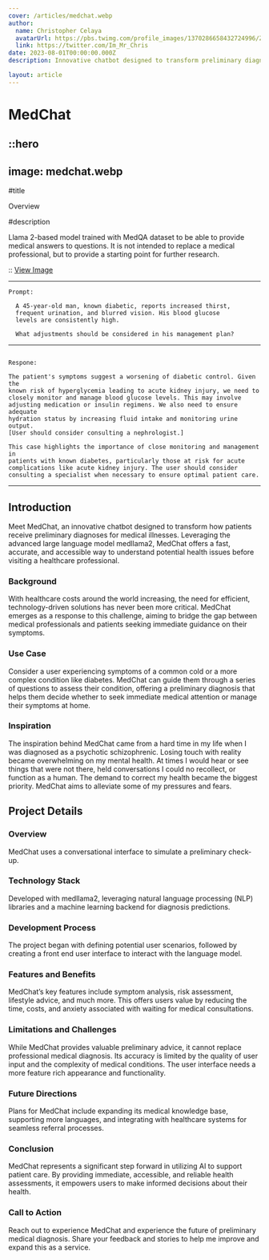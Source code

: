 ```yaml
---
cover: /articles/medchat.webp
author:
  name: Christopher Celaya
  avatarUrl: https://pbs.twimg.com/profile_images/1370286658432724996/ZMSDzzIi_400x400.jpg
  link: https://twitter.com/Im_Mr_Chris
date: 2023-08-01T00:00:00.000Z
description: Innovative chatbot designed to transform preliminary diagnoses.

layout: article
---
```


# MedChat

::hero
---
image: medchat.webp
---

#title

Overview

#description

Llama 2-based model trained with MedQA dataset to be able to 
provide medical answers to questions. It is not intended to 
replace a medical professional, but to provide a starting 
point for further research.


::
[View Image](https://chris-celaya-blog.vercel.app/articles/medchat.webp)

---

```
Prompt: 

  A 45-year-old man, known diabetic, reports increased thirst, 
  frequent urination, and blurred vision. His blood glucose 
  levels are consistently high. 
  
  What adjustments should be considered in his management plan?

```

---

```

Respone:

The patient's symptoms suggest a worsening of diabetic control. Given the
known risk of hyperglycemia leading to acute kidney injury, we need to
closely monitor and manage blood glucose levels. This may involve
adjusting medication or insulin regimens. We also need to ensure adequate
hydration status by increasing fluid intake and monitoring urine output.
[User should consider consulting a nephrologist.]

This case highlights the importance of close monitoring and management in
patients with known diabetes, particularly those at risk for acute
complications like acute kidney injury. The user should consider
consulting a specialist when necessary to ensure optimal patient care.

```

---


## Introduction

Meet MedChat, an innovative chatbot designed to transform how patients 
receive preliminary diagnoses for medical illnesses. Leveraging the 
advanced large language model medllama2, MedChat offers a fast, accurate, 
and accessible way to understand potential health issues before visiting 
a healthcare professional.


### Background

With healthcare costs around the world increasing, the need for efficient, 
technology-driven solutions has never been more critical. MedChat emerges 
as a response to this challenge, aiming to bridge the gap between medical 
professionals and patients seeking immediate guidance on their symptoms.

### Use Case

Consider a user experiencing symptoms of a common cold or a more complex 
condition like diabetes. MedChat can guide them through a series of 
questions to assess their condition, offering a preliminary diagnosis 
that helps them decide whether to seek immediate medical attention or 
manage their symptoms at home.

### Inspiration

The inspiration behind MedChat came from a hard time in my life when I 
was diagnosed as a psychotic schizophrenic. Losing touch with reality 
became overwhelming on my mental health. At times I would hear or see 
things that were not there, held conversations I could no recollect, 
or function as a human. The demand to correct my health became the 
biggest priority. MedChat aims to alleviate some of my pressures and fears.

## Project Details

### Overview

MedChat uses a conversational interface to simulate a preliminary check-up.

### Technology Stack

Developed with medllama2, leveraging natural language processing 
(NLP) libraries and a machine learning backend for diagnosis predictions.

### Development Process 

The project began with defining potential 
user scenarios, followed by creating a front end user interface to 
interact with the language model.

### Features and Benefits

MedChat’s key features include symptom analysis, risk assessment, lifestyle 
advice, and much more. This offers users value by reducing the time, 
costs, and anxiety associated with waiting for medical consultations.

### Limitations and Challenges

While MedChat provides valuable preliminary advice, it cannot 
replace professional medical diagnosis. Its accuracy is limited by 
the quality of user input and the complexity of medical conditions. 
The user interface needs a more feature rich appearance and functionality.

### Future Directions

Plans for MedChat include expanding its medical knowledge base, supporting 
more languages, and integrating with healthcare systems for seamless 
referral processes.

### Conclusion

MedChat represents a significant step forward in utilizing AI to 
support patient care. By providing immediate, accessible, and 
reliable health assessments, it empowers users to make informed 
decisions about their health.

### Call to Action

Reach out to experience MedChat and experience the future of 
preliminary medical diagnosis. Share your feedback and 
stories to help me improve and expand this as a service.